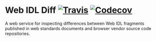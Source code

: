 # Web IDL Diff [![Travis](https://travis-ci.org/GoogleChromeLabs/webidl-diff.svg?branch=master)](https://travis-ci.org/GoogleChromeLabs/webidl-diff) [![Codecov](https://img.shields.io/codecov/c/github/GoogleChrome/webidl-diff.svg)]()

A web service for inspecting differences between Web IDL fragments published in
web standards documents and browser vendor source code repositories.
